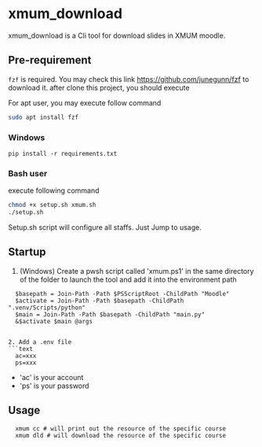 # xmum_download
xmum_download is a Cli tool for download slides in XMUM moodle.

## Pre-requirement
`fzf` is required. You may check this link https://github.com/junegunn/fzf to download it.
after clone this project, you should execute

For apt user, you may execute follow command
```bash
sudo apt install fzf
```

### Windows

```pwsh
pip install -r requirements.txt
```

### Bash user
execute following command
```bash
chmod +x setup.sh xmum.sh
./setup.sh
```
Setup.sh script will configure all staffs. Just Jump to usage.
## Startup

1. (Windows) Create a pwsh script called 'xmum.ps1' in the same directory of the folder to launch the tool and add it into the environment path
```pwsh
  $basepath = Join-Path -Path $PSScriptRoot -ChildPath "Moodle"
  $activate = Join-Path -Path $basepath -ChildPath ".venv/Scripts/python"
  $main = Join-Path -Path $basepath -ChildPath "main.py"
  &$activate $main @args
```
```

2. Add a .env file
```text
  ac=xxx
  ps=xxx
```
- 'ac' is your account
- 'ps' is your password

## Usage

```pwsh
  xmum cc # will print out the resource of the specific course
  xmum dld # will download the resource of the specific course
```

